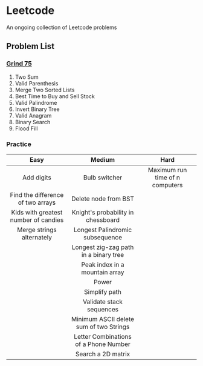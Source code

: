 
# Leetcode

An ongoing collection of Leetcode problems


## Problem List
### [Grind 75](https://www.techinterviewhandbook.org/grind75)
1. Two Sum
2. Valid Parenthesis
3. Merge Two Sorted Lists
4. Best Time to Buy and Sell Stock
5. Valid Palindrome
6. Invert Binary Tree
7. Valid Anagram
8. Binary Search
9. Flood Fill

### Practice
| Easy                   | Medium                                | Hard                         |
| :---------------------: | :-----------------------------------: | :--------------------------: |
| Add digits             | Bulb switcher                         | Maximum run time of n computers |
| Find the difference of two arrays | Delete node from BST                  |                               |
| Kids with greatest number of candies | Knight's probability in chessboard  |                               |
| Merge strings alternately | Longest Palindromic subsequence       |                               |
|                         | Longest zig-zag path in a binary tree |                               |
|                         | Peak index in a mountain array        |                               |
|                         | Power                                 |                               |
|                         | Simplify path                         |                               |
|                         | Validate stack sequences              |                               |
|                         | Minimum ASCII delete sum of two Strings |                             |
|                         | Letter Combinations of a Phone Number |                             |
|                         | Search a 2D matrix |                             |